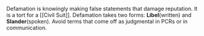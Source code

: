 Defamation is knowingly making false statements that damage reputation. It is a tort for a [[Civil Suit]]. Defamation takes two forms: **Libel**(written) and **Slander**(spoken). Avoid terms that come off as judgmental in PCRs or in communication.